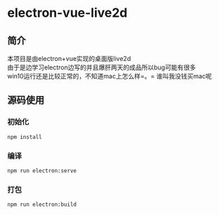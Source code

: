 # electron-vue-live2d
## 简介  
本项目是由electron+vue实现的桌面版live2d  
由于是边学习electron边写的并且爆肝两天的成品所以bug可能有很多  
win10运行还是比较正常的，不知道mac上怎么样=。= 谁叫我没钱买mac呢
## 源码使用
### 初始化
```
npm install
```
### 编译
```
npm run electron:serve
```
### 打包
```
npm run electron:build
```
